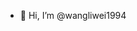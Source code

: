 - 👋 Hi, I’m @wangliwei1994


<!---
wangliwei1994/wangliwei1994 is a ✨ special ✨ repository because its `README.md` (this file) appears on your GitHub profile.
You can click the Preview link to take a look at your changes.
--->
